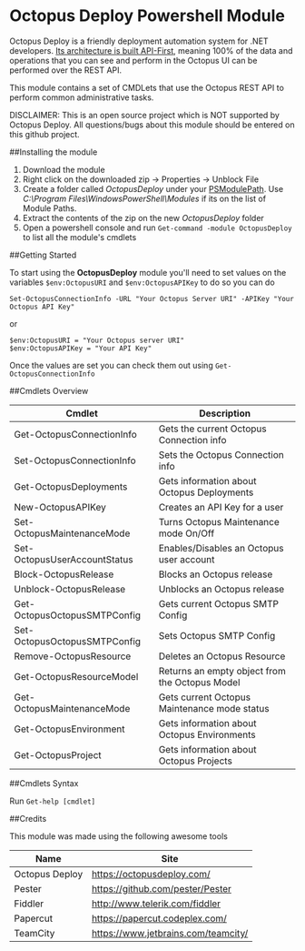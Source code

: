 # Octopus Deploy Powershell Module

Octopus Deploy is a friendly deployment automation system for .NET developers. [Its architecture is built API-First](http://docs.octopusdeploy.com/display/OD/Octopus+REST+API), meaning 100% of the data and operations that you can see and perform in the Octopus UI can be performed over the REST API.

This module contains a set of CMDLets that use the Octopus REST API to perform common administrative tasks.

DISCLAIMER: This is an open source project which is NOT supported by Octopus Deploy. All questions/bugs about this module should be entered on this github project.

##Installing the module

1. Download the module
2. Right click on the downloaded zip -> Properties -> Unblock File
3. Create a folder called *OctopusDeploy* under your [PSModulePath](https://msdn.microsoft.com/en-us/library/dd878326%28v=vs.85%29.aspx). Use *C:\Program Files\WindowsPowerShell\Modules* if its on the list of Module Paths.
4. Extract the contents of the zip on the new *OctopusDeploy* folder
5. Open a powershell console and run ```Get-command -module OctopusDeploy``` to list all the module's cmdlets

##Getting Started

To start using the **OctopusDeploy** module you'll need to set values on the variables ```$env:OctopusURI``` and ```$env:OctopusAPIKey``` to do so you can do

```
Set-OctopusConnectionInfo -URL "Your Octopus Server URI" -APIKey "Your Octopus API Key"
```

or

```
$env:OctopusURI = "Your Octopus server URI"
$env:OctopusAPIKey = "Your API Key"
```

Once the values are set you can check them out using ```Get-OctopusConnectionInfo```

##Cmdlets Overview

| Cmdlet | Description          |
| ------------- | ----------- |
| Get-OctopusConnectionInfo      | Gets the current Octopus Connection info|
| Set-OctopusConnectionInfo     | Sets the Octopus Connection info|
| Get-OctopusDeployments     | Gets information about Octopus Deployments|
| New-OctopusAPIKey     | Creates an API Key for a user|
| Set-OctopusMaintenanceMode     | Turns Octopus Maintenance mode On/Off|
| Set-OctopusUserAccountStatus     | Enables/Disables an Octopus user account|
| Block-OctopusRelease     | Blocks an Octopus release|
| Unblock-OctopusRelease     | Unblocks an Octopus release|
| Get-OctopusOctopusSMTPConfig     | Gets current Octopus SMTP Config|
| Set-OctopusOctopusSMTPConfig     | Sets Octopus SMTP Config|
| Remove-OctopusResource     | Deletes an Octopus Resource|
| Get-OctopusResourceModel     | Returns an empty object from the Octopus Model|
| Get-OctopusMaintenanceMode     | Gets current Octopus Maintenance mode status|
| Get-OctopusEnvironment     | Gets information about Octopus Environments|
| Get-OctopusProject     | Gets information about Octopus Projects|


##Cmdlets Syntax

Run ```Get-help [cmdlet]```

##Credits

This module was made using the following awesome tools

| Name | Site|
| ------------- | ----------- |
| Octopus Deploy      | https://octopusdeploy.com/|
| Pester | https://github.com/pester/Pester|
| Fiddler | http://www.telerik.com/fiddler |
| Papercut     | https://papercut.codeplex.com/ |
| TeamCity    | https://www.jetbrains.com/teamcity/ |